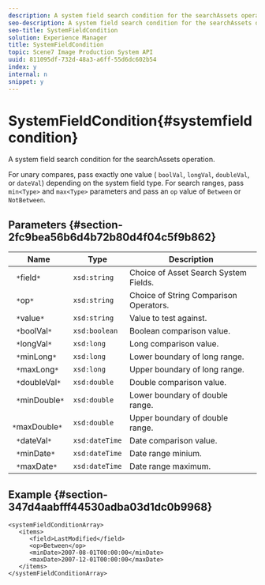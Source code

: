 ```yaml
---
description: A system field search condition for the searchAssets operation.
seo-description: A system field search condition for the searchAssets operation.
seo-title: SystemFieldCondition
solution: Experience Manager
title: SystemFieldCondition
topic: Scene7 Image Production System API
uuid: 811095df-732d-48a3-a6ff-55d6dc602b54
index: y
internal: n
snippet: y
---
```


# SystemFieldCondition{#systemfieldcondition}

A system field search condition for the searchAssets operation.

 For unary compares, pass exactly one value ( `boolVal`, `longVal`, `doubleVal`, or `dateVal`) depending on the system field type. For search ranges, pass `min<Type>` and `max<Type>` parameters and pass an `op` value of `Between` or `NotBetween`. 

## Parameters {#section-2fc9bea56b6d4b72b80d4f04c5f9b862}

|  Name  | Type  | Description  |
|---|---|---|
|  ` *`field`*`  | `xsd:string`  | Choice of Asset Search System Fields.  |
|  ` *`op`*`  | `xsd:string`  | Choice of String Comparison Operators.  |
|  ` *`value`*`  | `xsd:string`  | Value to test against.  |
|  ` *`boolVal`*`  | `xsd:boolean`  | Boolean comparison value.  |
|  ` *`longVal`*`  | `xsd:long`  | Long comparison value.  |
|  ` *`minLong`*`  | `xsd:long`  | Lower boundary of long range.  |
|  ` *`maxLong`*`  | `xsd:long`  | Upper boundary of long range.  |
|  ` *`doubleVal`*`  | `xsd:double`  | Double comparison value.  |
|  ` *`minDouble`*`  | `xsd:double`  | Lower boundary of double range.  |
|  ` *`maxDouble`*`  | `xsd:double`  | Upper boundary of double range.  |
|  ` *`dateVal`*`  | `xsd:dateTime`  | Date comparison value.  |
|  ` *`minDate`*`  | `xsd:dateTime`  | Date range minium.  |
|  ` *`maxDate`*`  | `xsd:dateTime`  | Date range maximum.  |

## Example {#section-347d4aabfff44530adba03d1dc0b9968}

```
<systemFieldConditionArray>
   <items>
      <field>LastModified</field>
      <op>Between</op>
      <minDate>2007-08-01T00:00:00</minDate>
      <maxDate>2007-12-01T00:00:00</maxDate>
   </items>
</systemFieldConditionArray>
```

